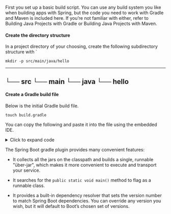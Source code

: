 First you set up a basic build script. You can use any build system you like when building apps with Spring, but the code you need to work with Gradle and Maven is included here. If you’re not familiar with either, refer to Building Java Projects with Gradle or Building Java Projects with Maven.

#### Create the directory structure

In a project directory of your choosing, create the following subdirectory structure with `
```execute
mkdir -p src/main/java/hello
```

---
└── src
    └── main
        └── java
            └── hello
---
#### Create a Gradle build file

Below is the initial Gradle build file.

```execute
touch build.gradle
```

You can copy the following and paste it into the file using the embedded IDE.

<details>
<summary>Click to expand code</summary>

<p>

```java 

buildscript {
    repositories {
        mavenCentral()
    }
    dependencies {
        classpath("org.springframework.boot:spring-boot-gradle-plugin:2.1.7.RELEASE")
    }
}

apply plugin: 'java'
apply plugin: 'eclipse'
apply plugin: 'idea'
apply plugin: 'org.springframework.boot'
apply plugin: 'io.spring.dependency-management'

bootJar {
    baseName = 'gs-gateway'
    version =  '0.1.0'
}

repositories {
    mavenCentral()
}

sourceCompatibility = 1.8
targetCompatibility = 1.8

dependencyManagement {
    imports {
        mavenBom "org.springframework.cloud:spring-cloud-dependencies:Greenwich.SR2"
    }
}

dependencies {
    compile("org.springframework.cloud:spring-cloud-starter-gateway")
    compile("org.springframework.cloud:spring-cloud-starter-netflix-hystrix")
    compile("org.springframework.cloud:spring-cloud-starter-contract-stub-runner"){
        exclude group: "org.springframework.boot", module: "spring-boot-starter-web"
    }
    testCompile("org.springframework.boot:spring-boot-starter-test")
}
```

</p>

</details>  

The Spring Boot gradle plugin provides many convenient features:

- It collects all the jars on the classpath and builds a single, runnable "über-jar", which makes it more convenient to execute and transport your service.

- It searches for the `public static void main()` method to flag as a runnable class.

- It provides a built-in dependency resolver that sets the version number to match Spring Boot dependencies. You can override any version you wish, but it will default to Boot’s chosen set of versions.